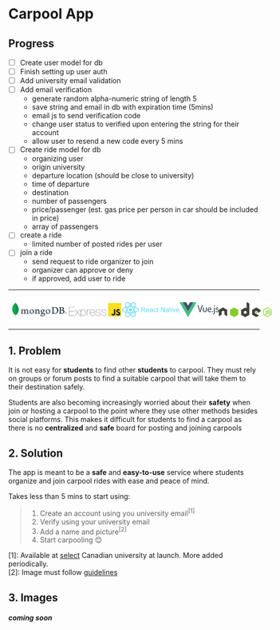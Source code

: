 # **Carpool App**

## Progress

- [ ] Create user model for db
- [ ] Finish setting up user auth
- [ ] Add university email validation
- [ ] Add email verification
  - generate random alpha-numeric string of length 5
  - save string and email in db with expiration time (5mins)
  - email js to send verification code
  - change user status to verified upon entering the string for their account
  - allow user to resend a new code every 5 mins
- [ ] Create ride model for db
  - organizing user
  - origin university
  - departure location (should be close to university)
  - time of departure
  - destination
  - number of passengers
  - price/passenger (est. gas price per person in car should be included in price)
  - array of passengers
- [ ] create a ride
  - limited number of posted rides per user
- [ ] join a ride
  - send request to ride organizer to join
  - organizer can approve or deny
  - if approved, add user to ride

---

<div markdown="1" align="center" style="display: flex; justify-content: space-between; align-items: center; background: white; border-radius: 4px; padding: 10px 7px;">
 <img src="./readme-imgs/mongo.png" alt="MongoDB" title="MongoDB" style="height: 30px;"/>
 <img src="./readme-imgs/express.png" alt="Express JS" title="Express JS" style="height: 30px;"/>
 <img src="./readme-imgs/react.png" alt="React Native" title="React Native" style="height: 30px;"/>
 <img src="./readme-imgs/vue.png" alt="Vue.js" title="Vue.js" style="height: 30px;"/>
 <img src="./readme-imgs/node.png" alt="Node.js" title="Node.js" style="height: 30px;"/>
</div>

---

## 1. Problem

It is not easy for **students** to find other **students** to carpool. They must rely on groups or forum posts to find a suitable carpool that will take them to their destination safely.

<!-- Over the years it has become even harder to find a carpool with the increasing number of social platforms and the challenges that come with each platform. -->

Students are also becoming increasingly worried about their **safety** when join or hosting a carpool to the point where they use other methods besides social platforms. This makes it difficult for students to find a carpool as there is no **centralized** and **safe** board for posting and joining carpools

## 2. Solution

The app is meant to be a **safe** and **easy-to-use** service where students organize and join carpool rides with ease and peace of mind.

Takes less than 5 mins to start using:

> 1. Create an account using you university email<sup>[1]</sup>
> 2. Verify using your university email
> 3. Add a name and picture<sup>[2]</sup>
> 4. Start carpooling 😊

[1]: Available at [select](supportedUnis) Canadian university at launch. More added periodically.  
[2]: Image must follow [guidelines](guidelineLink)

[guidelinelink]: https://link.here/to/guidelines
[supportedunis]: https://link.here/to/supported/unis

## 3. Images

##### coming soon
